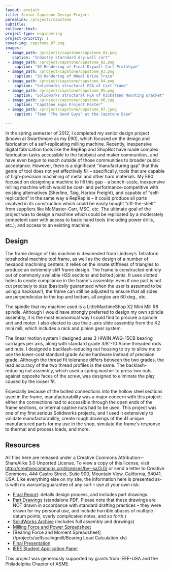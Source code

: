```yaml
---
layout: project
title: Senior Capstone Design Project
permalink: /projects/capstone
subtitle: 
rollover-text:
project-type: engineering
project-priority: 1
cover-img: capstone_07.png
images:
 - image_path: /projects/capstone/capstone_01.png
   caption: "Industry starndard dry-wall cart"
 - image_path: /project/capstone/capstone_02.png
    caption: "3D Rendering of Final Drywall Cart Prototype"
 - image_path: /project/capstone/capstone_03.png
    caption: "3D Rendering of Wheel Drive Train"
 - image_path: /project/capstone/capstone_04.png
    caption: "Solidworks structural FEA of Cart Frame"
 - image_path: /project/capstone/capstone_05.png
    caption: "Solidworks structural FEA of Kickstand Mounting Bracket"
 - image_path: /project/capstone/capstone_06.jpg
    caption: "Capstone Expo Project Poster"
 - image_path: /project/capstone/capstone_07.jpeg
    caption: "Team 'The Good Guys' at the Capstone Expo"

---
```


In the spring semester of 2012, I completed my senior design project (known at Swarthmore as my E90), which focused on the design and fabrication of a self-replicating milling machine. Recently, inexpensive digital fabrication tools like the RepRap and ShopBot have made complex fabrication tasks accessible to the hobbyist and maker communities, and have even begun to reach outside of those communities to broader public acceptance. However, there is a significant “manufacturing gap” that this genre of tool does not yet effectively fill – specifically, tools that are capable of high-precision machining of metal and other hard materials. My E90 focused on designing a machine to fill this gap – a bench-scale, inexpensive milling machine which would be cost- and performance-competitive with existing alternatives (Sherline, Taig, Harbor Freight), and capable of “self-replication” in the same way a RepRap is – it could produce all parts involved in its construction which could be easily bought “off-the-shelf” from suppliers like McMaster-Carr, MSC, etc. The ultimate goal of the project was to design a machine which could be replicated by a moderately competent user with access to basic hand tools (including power drills, etc.), and access to an existing machine.

## Design

The frame design of this machine is descended from Lindsey’s Tetraform tetrahedral machine tool frame, as well as the design of a number of hexapod machining centers: it relies on the innate stiffness of triangles to produce an extremely stiff frame design. The frame is constructed entirely out of commonly available HSS sections and bolted joints. It uses slotted holes to create compliance in the frame's assembly: even if one part is not cut precisely to size (basically guaranteed when the user is assumed to be using a hacksaw!), the frame can still be adjusted to ensure that all sides are perpendicular to the top and bottom, all angles are 60 deg., etc.

The spindle that my machine used is a LittleMachineShop X2 Mini Mill R8 spindle. Although I would have strongly preferred to design my own spindle assembly, it is the most economical way I could find to procure a spindle unit and motor. I also elected to use the z-axis slide assembly from the X2 mini mill, which includes a rack and pinion gear system.

The linear motion system I designed uses 3 HIWIN AWG-15CB bearing carriages per axis, along with standard grade 3/8″-10 Acme threaded rods and nuts. I designed a backlash-reducing nut housing to try to allow me to use the lower-cost standard grade Acme hardware instead of precision grade. Although the thread fit tolerance differs between the two grades, the lead accuracy of the two thread profiles is the same. The backlash-reducing nut assembly, which used a spring washer to press two nuts against opposite faces of the screw, was designed to eliminate the play caused by the looser fit.

Especially because of the bolted connections into the hollow steel sections used in the frame, manufacturability was a major concern with this project: either the connections had to accessible through the open ends of the frame sections, or internal captive nuts had to be used. This project was one of my first serious Solidworks projects, and I used it extensively to validate manufacturability, create rough drawings of the 41 unique manufactured parts for my use in the shop, simulate the frame's response to thermal and process loads, and more.


## Resources

All files here are released under a Creative Commons Attribution-­‐ShareAlike 3.0 Unported License. To view a copy of this license, visit http://creativecommons.org/licenses/by-­‐sa/3.0/ or send a letter to Creative Commons, 444 Castro Street, Suite 900, Mountain View, California, 94041, USA. Like everything else on my site, the information here is presented as-is with no warranty/guarantee of any sort – use at your own risk.

* [Final Report](/projects/selfscalingmill/E90FinalReportSm.pdf): details design process, and includes part drawings.
* [Part Drawings](/projects/selfscalingmill/PartDrawings.pdf) (standalone PDF. Please note that these drawings are NOT drawn in accordance with standard drafting practices – they were drawn for my personal use, and include horrible abuses of multiple datum points, overly complicated notes, and so forth.)
* [SolidWorks Archive](/projects/selfscalingmill/SelfReplicatingMillingMachine.zip) (includes full assembly and drawings)
* [Milling Force and Power Spreadsheet](/projects/selfscalingmill/MillingForce&PowerSpreadsheet.xlsx)
* [Bearing Force and Moment Spreadsheet](/projects/selfscalingmill/Bearing Load Calculation.xls)
* [Final Presentation](/projects/selfscalingmill/E90FinalPresentation.pdf)
* [IEEE Student Application Paper](http://www.standardsuniversity.org/wp-content/uploads/design_construction_and_characterization_julian_leland.pdf)

This project was generously supported by grants from IEEE-USA and the Philadelphia Chapter of ASME.